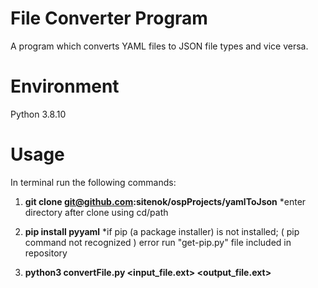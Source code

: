 File Converter Program
======================
A program which converts YAML files to JSON file types and vice versa. 


Environment
===========
Python 3.8.10


Usage
=====
In terminal run the following commands:

1.  **git clone git@github.com:sitenok/ospProjects/yamlToJson**
    *enter directory after clone using cd/path
    
    
2.  **pip install pyyaml**
    *if pip (a package installer) is not installed; ( pip command not recognized ) error
     run "get-pip.py" file included in repository


3.  **python3 convertFile.py <input_file.ext> <output_file.ext>**
    

